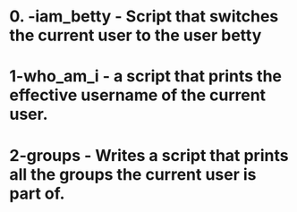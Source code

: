# 0. -iam_betty - Script that switches the current user to the user betty
# 1-who_am_i -  a script that prints the effective username of the current user.
# 2-groups - Writes a script that prints all the groups the current user is part of.

